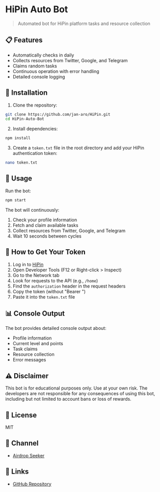 # HiPin Auto Bot

> Automated bot for HiPin platform tasks and resource collection

## 📋 Features

- Automatically checks in daily
- Collects resources from Twitter, Google, and Telegram
- Claims random tasks
- Continuous operation with error handling
- Detailed console logging

## 🚀 Installation

1. Clone the repository:
```bash
git clone https://github.com/jan-aro/HiPin.git
cd HiPin-Auto-Bot
```

2. Install dependencies:
```bash
npm install
```

3. Create a `token.txt` file in the root directory and add your HiPin authentication token:
```bash
nano token.txt
```

## 🔧 Usage

Run the bot:
```bash
npm start
```

The bot will continuously:
1. Check your profile information
2. Fetch and claim available tasks
3. Collect resources from Twitter, Google, and Telegram
4. Wait 10 seconds between cycles

## 🔑 How to Get Your Token

1. Log in to [HiPin](https://t.me/hi_PIN_bot/app?)
2. Open Developer Tools (F12 or Right-click > Inspect)
3. Go to the Network tab
4. Look for requests to the API (e.g., `/home`)
5. Find the `authorization` header in the request headers
6. Copy the token (without "Bearer ")
7. Paste it into the `token.txt` file

## 📊 Console Output

The bot provides detailed console output about:
- Profile information
- Current level and points
- Task claims
- Resource collection
- Error messages

## ⚠️ Disclaimer

This bot is for educational purposes only. Use at your own risk. The developers are not responsible for any consequences of using this bot, including but not limited to account bans or loss of rewards.

## 📄 License

MIT

## 👥 Channel

- [Airdrop Seeker](https://t.me/airdropseeker_official)

## 🔗 Links

- [GitHub Repository](https://github.com/jan-aro/HiPin.git)
